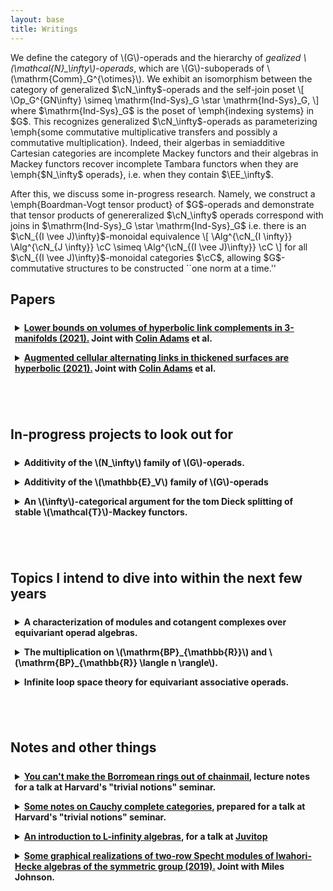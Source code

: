 ```yaml
---
layout: base
title: Writings
---
```


<script type="text/javascript" src="https://cdn.mathjax.org/mathjax/latest/MathJax.js?config=TeX-AMS-MML_HTMLorMML"> </script> 

<style>
details {
  border-radius: 4px;
  padding: 0.5em 0.5em 0;
}

summary {
  font-weight: bold;
  margin: -0.5em -0.5em 0;
  padding: 0.5em;
}

details[open] {
  padding: 0.5em;
}

details[open] summary {
  margin-bottom: 0.5em;
}
</style>

<p>
  We define the category of \(G\)-operads and the hierarchy of <i> gealized \(\mathcal{N}_\infty\)-operads</i>, which are \(G\)-suboperads of \(\mathrm{Comm}_G^{\otimes}\).
  We exhibit an isomorphism between the category of generalized $\cN_\infty$-operads and the self-join poset
  \[
    \Op_G^{GN\infty} \simeq \mathrm{Ind-Sys}_G \star \mathrm{Ind-Sys}_G,
  \]
  where $\mathrm{Ind-Sys}_G$ is the poset of \emph{indexing systems} in $G$.
  This recognizes generalized $\cN_\infty$-operads as parameterizing \emph{some commutative multiplicative transfers and possibly a commutative multiplication}.
  Indeed, their algerbas in semiadditive Cartesian categories are incomplete Mackey functors and their algebras in Mackey functors recover incomplete Tambara functors when they are \emph{$N_\infty$ operads}, i.e. when they contain $\EE_\infty$.
</p>
<p>
  After this, we discuss some in-progress research.
  Namely, we construct a \emph{Boardman-Vogt tensor product} of $G$-operads and demonstrate that tensor products of genereralized $\cN_\infty$ operads correspond with joins in $\mathrm{Ind-Sys}_G \star \mathrm{Ind-Sys}_G$ i.e. there is an $\cN_{(I \vee J)\infty}$-monoidal equivalence
  \[
    \Alg^{\cN_{I \infty}} \Alg^{\cN_{J \infty}} \cC \simeq \Alg^{\cN_{(I \vee J)\infty}} \cC
  \]
  for all $\cN_{(I \vee J)\infty}$-monoidal categories $\cC$, allowing $G$-commutative structures to be constructed ``one norm at a time.'' 
</p>

## Papers

<details> 
<summary> <label for="Lower bounds">  <a href="https://arxiv.org/pdf/2111.06319.pdf">Lower bounds on volumes of hyperbolic link complements in 3-manifolds (2021).</a> Joint with <a href="https://sites.williams.edu/cadams/">Colin Adams</a> et al. </label> </summary>
<p>
Lower bounds on the volumes of hyperbolic link complements are given via a new construction:
  a <i> bracelet link</i> is a link in \(S^3\) decomposed as a cycle of interconnected tangles, and it is proved that a bracelet link of \(2n\) tangles, such that each individual tangle may be <i>replicated</i> into a hyperbolic bracelet link of \(2n\) copies of the tangle, is hyperbolic, with volume at least the average of the replicated links.
</p>
<p>
  This replication is generalized to arbitrary 3-manifolds via a construction called <i>starbursts</i>, which separate the manifold into <i>pieces</i>, which have a well defined \(2n\)-<i>replicant</i>;
  if the resulting pieces from removing a regular neighborhood of a starburst have hyperbolic replicants, then the 3-manifold is hyperbolic, with volume at least the average of the volumes of the replicants. 
</p>
<p>
  Applications are presented to hyperbolicity of links in thickened surfaces and in the solid torus.
</p>
</details>

<details> <summary> <a href="https://trebuchet.public.springernature.app/get_content/1a67130a-8ba9-46a6-8591-48e478161936?utm_source=rct_congratemailt&utm_medium=email&utm_campaign=nonoa_20231013&utm_content=10.1007/s40879-023-00692-3">Augmented cellular alternating links in thickened surfaces are hyperbolic (2021).</a> Joint with <a href="https://sites.williams.edu/cadams/">Colin Adams</a> et al.
    </summary> 
    Work of <a href="https://arxiv.org/abs/1506.03026v1">Colin Adams</a> concerning hyperbolicity of generalized augmented alternating links in the 3-sphere is extended to hyperbolicity of such links in \(I\)-bundles over a surface other than the Klein bottle or \(\mathbf{RP}^2.\)
  This is used to prove hyperbolicity class of links in thickened orientable surfaces called <i> rubber band links </i>, which are generated by graphs.
  Both lower and upper bounds are provided for the volumes of rubber band links, both depending linearly on the number of edges in the graph.
</details>

<br/><br/>  

## In-progress projects to look out for

<details> 
<summary>
    Additivity of the \(N_\infty\) family of \(G\)-operads.
</summary>
    I hope to define the BV tensor product and use largely categorical means to characterize the tensor products and BV-HHR norms of \(N_\infty\) operads.
</details>

<details> 
<summary>
    Additivity of the \(\mathbb{E}_V\) family of \(G\)-operads
</summary>
    I hope to leverage the closedness of the equivariant BV tensor product to reduce additivity of \(\mathbb{E}_V\) operads to checking on algebras in \(G\)-spaces, which are well-described using loop space theory.
</details>

<details> 
<summary>
    An \(\infty\)-categorical argument for the tom Dieck splitting of stable \(\mathcal{T}\)-Mackey functors.
</summary>
    I hope to flesh out the content of a talk I gave at <a href="https://zygotop.github.io/pastseminars.html">Zygotop</a> in order to prove a tom Dieck splitting for Mackey functors parameterized by atomic orbital \(\infty\)-categories and valued in arbitrary stable categories.
    Finishing this is low-priority, since I don't have a use, as I haven't found a use for \(\mathcal{T}\)-stabilization of categories of coefficient systems outside of the setting of \(G\)-equivariant suspension spectra, where the result is well-known.
</details>


<br/><br/>  

## Topics I intend to dive into within the next few years

<details> 
<summary>
    A characterization of modules and cotangent complexes over equivariant operad algebras.
</summary>
    I hope to relitigate Higher Algebra chapter 7 in the setting of \(G\)-operads;
    the aim is to lift the characterization of cotangent complexes from <a href="https://arxiv.org/pdf/1007.5315.pdf">Basterra-Mandell</a> in the setting \(G = C_2\) using the (dihedral) Bar construction of e.g. <a href="https://arxiv.org/pdf/2111.06970.pdf">Knoll-Gerhardt-Hill</a>, in preparation for computations in Real deformation theory. 
</details>

<details> 
<summary>
    The multiplication on \(\mathrm{BP}_{\mathbb{R}}\) and \(\mathrm{BP}_{\mathbb{R}} \langle n \rangle\).
</summary>
    <p>
        I hope to construct canonical lifts of \(\mathbb{E}_{2n}-\mathrm{MU}\)-algebra structures on \(\mathrm{BP}\) to \(\mathbb{E}_{n \rho}-\mathrm{MU}_{\mathbb{R}}\)-algebra structures on \(\mathrm{BP}_{\mathbb{R}}\) using the cellularity results announced in <a href="https://arxiv.org/pdf/1806.11033.pdf">Hill-Hopkins</a> as well as the above conjectures concerning change of group functors applied to equivaraint operadic cotangent complexes.
    </p>

    <p>
    After doing so, I hope to add \(\mathbb{R}\) and \(C_2\), as well as replace \(3\) with \(2 \rho - 1\), in section 2 of <a href="https://arxiv.org/pdf/2012.00864.pdf">Hahn-Wilson</a> and claim the new result as my own.
    </p>
</details>

<details> 
<summary>
    Infinite loop space theory for equivariant associative operads.
</summary>
    <p>
    <a href="https://arxiv.org/pdf/1705.03585.pdf">Rubin</a> constructed an associative version of \(N_\infty\) operads; these are the family of \(\mathbb{E}_1\)-containing subfunctors of an equivariant associative operad.
    Tensor products of these are more complicated, as they are not tensor closed (indeed, \(\mathbb{E_2}\) is not a subfunctor of the equivariant associative operad, as it is not discrete)--
    I hope to say something about this using techniques reminescent of <a href="https://arxiv.org/pdf/1808.06006.pdf">Schlank-Yanovski</a> and <a href="https://people.math.rochester.edu/faculty/doug/otherpapers/guillou-may-iterated2.pdf">Guillou-May</a>;
    in particular, I conjecture that the $k$-fold tensor product of \(\mathrm{As}(I)\) can be interpreted as having grouplike algebras which are the \(k\)-fold deloopings for the maps in the transfer system associated to \(I\), in the sense of limits of \(S\)-indexed cubes, and when \(k = \infty\), this computes \(\mathcal{N}_{I \infty}.\)
    </p>
    
    <p>
    The aim of this is to supplant the \(\mathbb{E}_V\) family with a family whose tensor-indecomposables are of a combinatorial nature, bringing the explicit computational ease of the case \(G=C_2\) to arbitrary groups.
    This is low priority, since my computational examples of interest currently only have \(C_2\) actions.
    </p>
</details>

<br/><br/>  

## Notes and other things

<details>
<summary> 
<a href="/files/borromean.pdf">You can't make the Borromean rings out of chainmail</a>, lecture notes for a talk at Harvard's "trivial notions" seminar.
</summary>
</details>


<details><summary> 
<a href="/files/cauchy.pdf">Some notes on Cauchy complete categories</a>, prepared for a talk at Harvard's "trivial notions" seminar.
</summary>
</details>

<details><summary> 
 <a href="/files/juvitop_9_14_21.pdf">An introduction to L-infinity algebras</a>, for a talk at <a href="https://math.mit.edu/juvitop/">Juvitop</a>
</summary>
</details>

<details> <summary> <a href="https://math.mit.edu/research/undergraduate/spur/documents/2019Johnson-Stewart.pdf">Some graphical realizations of two-row Specht modules of Iwahori-Hecke algebras of the symmetric group (2019).</a> Joint with Miles Johnson.
    </summary>
  Studies a generalization of Khovanov's "crossingless matchings" representation of an Iwahori-Hecke Algebra of the symmetric group to include a particular number of endpoints on the "bottom" and "top";
  in the generic case, such a representation is proven to be isomorphic to a two-row Specht module whose young partition corresponds with the number of endpoints.
  Some heuristics are given towards existence of such an isomorphism in all cases.
  In the characteristic-5 case, some irreducible subrepresentation of Jordan-Shor's Fibonacci representation are given, and these are proven to be isomorphic to the irreducible quotients of two-row Specht modules whose rows differ by length at most 3.
</details>
